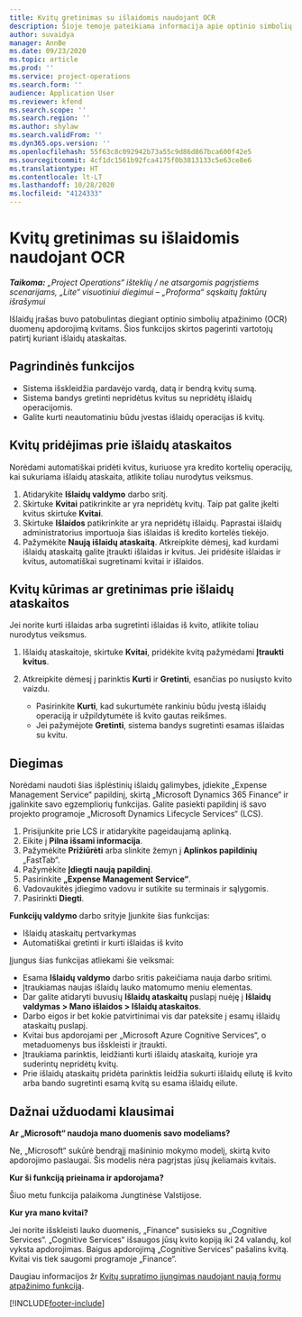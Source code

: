 ```yaml
---
title: Kvitų gretinimas su išlaidomis naudojant OCR
description: Šioje temoje pateikiama informacija apie optinio simbolių atpažinimo (OCR) apdorojimą kvitams.
author: suvaidya
manager: AnnBe
ms.date: 09/23/2020
ms.topic: article
ms.prod: ''
ms.service: project-operations
ms.search.form: ''
audience: Application User
ms.reviewer: kfend
ms.search.scope: ''
ms.search.region: ''
ms.author: shylaw
ms.search.validFrom: ''
ms.dyn365.ops.version: ''
ms.openlocfilehash: 55f63c8c092942b73a55c9d86d867bca600f42e5
ms.sourcegitcommit: 4cf1dc1561b92fca4175f0b3813133c5e63ce8e6
ms.translationtype: HT
ms.contentlocale: lt-LT
ms.lasthandoff: 10/28/2020
ms.locfileid: "4124333"
---
```

# <a name="match-a-receipt-to-an-expense-using-ocr"></a>Kvitų gretinimas su išlaidomis naudojant OCR

_**Taikoma:** „Project Operations“ išteklių / ne atsargomis pagrįstiems scenarijams, „Lite“ visuotiniui diegimui – „Proforma“ sąskaitų faktūrų išrašymui_

Išlaidų įrašas buvo patobulintas diegiant optinio simbolių atpažinimo (OCR) duomenų apdorojimą kvitams. Šios funkcijos skirtos pagerinti vartotojų patirtį kuriant išlaidų ataskaitas.

## <a name="key-features"></a>Pagrindinės funkcijos

- Sistema išskleidžia pardavėjo vardą, datą ir bendrą kvitų sumą.
- Sistema bandys gretinti nepridėtus kvitus su nepridėtų išlaidų operacijomis.
- Galite kurti neautomatiniu būdu įvestas išlaidų operacijas iš kvitų.

## <a name="attach-receipts-to-an-expense-report"></a>Kvitų pridėjimas prie išlaidų ataskaitos

Norėdami automatiškai pridėti kvitus, kuriuose yra kredito kortelių operacijų, kai sukuriama išlaidų ataskaita, atlikite toliau nurodytus veiksmus.

  1. Atidarykite **Išlaidų valdymo** darbo sritį.
  2. Skirtuke **Kvitai** patikrinkite ar yra nepridėtų kvitų. Taip pat galite įkelti kvitus skirtuke **Kvitai**.
  3. Skirtuke **Išlaidos** patikrinkite ar yra nepridėtų išlaidų. Paprastai išlaidų administratorius importuoja šias išlaidas iš kredito kortelės tiekėjo.
  4. Pažymėkite **Naują išlaidų ataskaitą**. Atkreipkite dėmesį, kad kurdami išlaidų ataskaitą galite įtraukti išlaidas ir kvitus. Jei pridėsite išlaidas ir kvitus, automatiškai sugretinami kvitai ir išlaidos.

## <a name="create-or-match-receipts-to-an-expense-report"></a>Kvitų kūrimas ar gretinimas prie išlaidų ataskaitos
Jei norite kurti išlaidas arba sugretinti išlaidas iš kvito, atlikite toliau nurodytus veiksmus.

  1. Išlaidų ataskaitoje, skirtuke **Kvitai**, pridėkite kvitą pažymėdami **Įtraukti kvitus**.
  2. Atkreipkite dėmesį į parinktis **Kurti** ir **Gretinti**, esančias po nusiųsto kvito vaizdu.

      - Pasirinkite **Kurti**, kad sukurtumėte rankiniu būdu įvestą išlaidų operaciją ir užpildytumėte iš kvito gautas reikšmes.
      - Jei pažymėjote **Gretinti**, sistema bandys sugretinti esamas išlaidas su kvitu.

## <a name="installation"></a>Diegimas

Norėdami naudoti šias išplėstinių išlaidų galimybes, įdiekite „Expense Management Service“ papildinį, skirtą „Microsoft Dynamics 365 Finance“ ir įgalinkite savo egzempliorių funkcijas. Galite pasiekti papildinį iš savo projekto programoje „Microsoft Dynamics Lifecycle Services“ (LCS).

1. Prisijunkite prie LCS ir atidarykite pageidaujamą aplinką.
2. Eikite į **Pilna išsami informacija**.
3. Pažymėkite **Prižiūrėti** arba slinkite žemyn į  **Aplinkos papildinių** „FastTab“.
4. Pažymėkite **Įdiegti naują papildinį**.
5. Pasirinkite **„Expense Management Service“**.
6. Vadovaukitės įdiegimo vadovu ir sutikite su terminais ir sąlygomis.
7. Pasirinkti **Diegti**.

**Funkcijų valdymo** darbo srityje Įjunkite šias funkcijas:

- Išlaidų ataskaitų pertvarkymas
- Automatiškai gretinti ir kurti išlaidas iš kvito

Įjungus šias funkcijas atliekami šie veiksmai:

- Esama **Išlaidų valdymo** darbo sritis pakeičiama nauja darbo sritimi.
- Įtraukiamas naujas išlaidų lauko matomumo meniu elementas.
- Dar galite atidaryti buvusių **Išlaidų ataskaitų** puslapį nuėję į **Išlaidų valdymas > Mano išlaidos > Išlaidų ataskaitos**.
- Darbo eigos ir bet kokie patvirtinimai vis dar pateksite į esamų išlaidų ataskaitų puslapį.
- Kvitai bus apdorojami per „Microsoft Azure Cognitive Services“, o metaduomenys bus išskleisti ir įtraukti.
- Įtraukiama parinktis, leidžianti kurti išlaidų ataskaitą, kurioje yra suderintų nepridėtų kvitų.
- Prie išlaidų ataskaitų pridėta parinktis leidžia sukurti išlaidų eilutę iš kvito arba bando sugretinti esamą kvitą su esama išlaidų eilute.

## <a name="frequently-asked-questions"></a>Dažnai užduodami klausimai

**Ar „Microsoft“ naudoja mano duomenis savo modeliams?**

Ne, „Microsoft“ sukūrė bendrąjį mašininio mokymo modelį, skirtą kvito apdorojimo paslaugai. Šis modelis nėra pagrįstas jūsų įkeliamais kvitais.

**Kur ši funkciją prieinama ir apdorojama?**

Šiuo metu funkcija palaikoma Jungtinėse Valstijose.

**Kur yra mano kvitai?**

Jei norite išskleisti lauko duomenis, „Finance“ susisieks su „Cognitive Services“. „Cognitive Services“ išsaugos jūsų kvito kopiją iki 24 valandų, kol vyksta apdorojimas. Baigus apdorojimą „Cognitive Services“ pašalins kvitą. Kvitai vis tiek saugomi programoje „Finance“.

Daugiau informacijos žr [Kvitų supratimo įjungimas naudojant naują formų atpažinimo funkciją](https://azure.microsoft.com/blog/enable-receipt-understanding-with-form-recognizer-s-new-capability/).


[!INCLUDE[footer-include](../includes/footer-banner.md)]